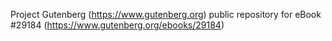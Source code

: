 Project Gutenberg (https://www.gutenberg.org) public repository for eBook #29184 (https://www.gutenberg.org/ebooks/29184)
